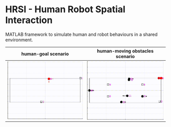 # HRSI - Human Robot Spatial Interaction

MATLAB framework to simulate human and robot behaviours in a shared environment.

human-goal scenario      |  human-moving obstacles scenario 
:-------------------------:|:-------------------------:
![](https://github.com/lcastri/hrsi_matlab/blob/master/img/human_goal_scenario.gif "Agent-goals scenario")  |  ![](https://github.com/lcastri/hrsi_matlab/blob/master/img/human_interaction_scenario.gif "Multi-agent scenario") 


